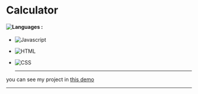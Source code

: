 # Calculator
#### ![Languages](https://img.shields.io/github/languages/count/zeynab-jalalian/Calculator-Neumorphism-) :
 - ![Javascript](https://img.shields.io/badge/javascript-yellow)
 - ![HTML](https://img.shields.io/badge/Html-orange)
 - ![CSS](https://img.shields.io/badge/Css-blue)
   
   ---
 you can see my project in [this demo](https://zeynab-jalalian.github.io/Calculator-Neumorphism-/)
___
